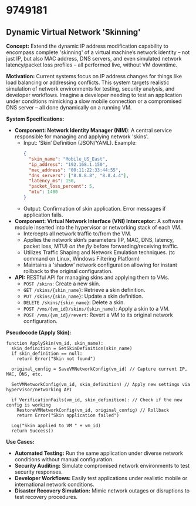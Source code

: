 # 9749181

## Dynamic Virtual Network 'Skinning'

**Concept:** Extend the dynamic IP address modification capability to encompass complete 'skinning' of a virtual machine’s network identity – not just IP, but also MAC address, DNS servers, and even simulated network latency/packet loss profiles – all performed live, without VM downtime.

**Motivation:** Current systems focus on IP address changes for things like load balancing or addressing conflicts.  This system targets realistic simulation of network environments for testing, security analysis, and developer workflows. Imagine a developer needing to test an application under conditions mimicking a slow mobile connection or a compromised DNS server – all done dynamically on a running VM.

**System Specifications:**

*   **Component: Network Identity Manager (NIM)**:  A central service responsible for managing and applying network 'skins'.  
    *   Input: ‘Skin’ Definition (JSON/YAML).  Example:
        ```json
        {
          "skin_name": "Mobile_US_East",
          "ip_address": "192.168.1.150",
          "mac_address": "00:11:22:33:44:55",
          "dns_servers": ["8.8.8.8", "8.8.4.4"],
          "latency_ms": 150,
          "packet_loss_percent": 5,
          "mtu": 1400
        }
        ```
    *   Output: Confirmation of skin application. Error messages if application fails.
*   **Component: Virtual Network Interface (VNI) Interceptor:** A software module inserted into the hypervisor or networking stack of each VM.
    *   Intercepts all network traffic to/from the VM.
    *   Applies the network skin’s parameters (IP, MAC, DNS, latency, packet loss, MTU) *on the fly* before forwarding/receiving traffic.
    *   Utilizes Traffic Shaping and Network Emulation techniques. (tc command on Linux, Windows Filtering Platform)
    *   Maintains a 'shadow' network configuration allowing for instant rollback to the original configuration.
*   **API:**  RESTful API for managing skins and applying them to VMs.
    *   `POST /skins`: Create a new skin.
    *   `GET /skins/{skin_name}`: Retrieve a skin definition.
    *   `PUT /skins/{skin_name}`: Update a skin definition.
    *   `DELETE /skins/{skin_name}`: Delete a skin.
    *   `POST /vms/{vm_id}/skins/{skin_name}`: Apply a skin to a VM.
    *   `POST /vms/{vm_id}/revert`: Revert a VM to its original network configuration.

**Pseudocode (Apply Skin):**

```
function ApplySkin(vm_id, skin_name):
  skin_definition = GetSkinDefinition(skin_name)
  if skin_definition == null:
    return Error("Skin not found")
  
  original_config = SaveVMNetworkConfig(vm_id) // Capture current IP, MAC, DNS, etc.
  
  SetVMNetworkConfig(vm_id, skin_definition) // Apply new settings via hypervisor/networking API
  
  if VerificationFails(vm_id, skin_definition): // Check if the new config is working
    RestoreVMNetworkConfig(vm_id, original_config) // Rollback
    return Error("Skin application failed")
    
  Log("Skin applied to VM " + vm_id)
  return Success()
```

**Use Cases:**

*   **Automated Testing:** Run the same application under diverse network conditions without manual configuration.
*   **Security Auditing:** Simulate compromised network environments to test security responses.
*   **Developer Workflows:**  Easily test applications under realistic mobile or international network conditions.
*   **Disaster Recovery Simulation:** Mimic network outages or disruptions to test recovery procedures.